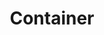 ---
layout: component.njk
tags: 
    - mobile_components_en
key: container-mobile_en
title: Container
parent: mobile_components_en
image: mobile/overview/container.webp
keywords: container, content, footer, header
order: 35
---